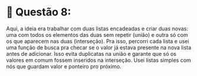 # 🔹 Questão 8:

Aqui, a ideia era trabalhar com duas listas encadeadas e criar duas novas: uma com todos os elementos das duas sem repetir (união) e outra só com os que aparecem nas duas (interseção). Pra isso, percorri cada lista e usei uma função de busca pra checar se o valor já estava presente na nova lista antes de adicionar. Isso evita duplicatas na união e garante que só os valores em comum fossem inseridos na interseção. Usei listas simples com nós que guardam valor e ponteiro pro próximo.